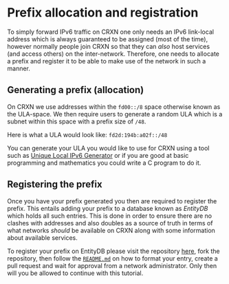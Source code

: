 Prefix allocation and registration
==================================

To simply forward IPv6 traffic on CRXN one only needs an IPv6 link-local address which is always guaranteed to be assigned (most of the time), however normally people join CRXN so that they can _also_ host services (and access others) on the inter-network. Therefore, one needs to allocate a prefix and register it to be able to make use of the network in such a manner.

## Generating a prefix (allocation)

On CRXN we use addresses within the `fd00::/8` space otherwise known as the ULA-space. We then require users to generate a random ULA which is a subnet within this space with a prefix size of `/48`.

Here is what a ULA would look like: `fd2d:194b:a02f::/48`

You can generate your ULA you would like to use for CRXN using a tool such as [Unique Local IPv6 Generator](https://www.unique-local-ipv6.com/) or if you are good at basic programming and mathematics you could write a C program to do it.

## Registering the prefix

Once you have your prefix generated you then are required to register the prefix. This entails adding your prefix to a database known as _EntityDB_ which holds all such entries. This is done in order to ensure there are no clashes with addresses and also doubles as a source of truth in terms of what networks _should_ be available on CRXN along with some information about available services.

To register your prefix on EntityDB please visit the repository [here](https://codeberg.org/CRXN/entitydb), fork the repository, then follow the [`README.md`](https://codeberg.org/CRXN/entitydb/src/branch/master/README.md) on how to format your entry, create a pull request and wait for approval from a network administrator. Only then will you be allowed to continue with this tutorial.